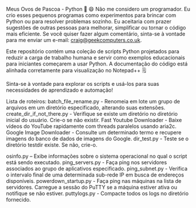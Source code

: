 Meus Ovos de Pascoa -  Python 🐍 😄
Não me considero um programador. Eu crio esses pequenos programas como experimentos para brincar com Python ou para resolver problemas sozinho. Eu aceitaria com prazer sugestões de outras pessoas para melhorar, simplificar ou tornar o código mais eficiente. Se você quiser fazer algum comentário, sinta-se à vontade para me enviar um e-mail: craig@geekcomputers.co.uk.

Este repositório contém uma coleção de scripts Python projetados para reduzir a carga de trabalho humana e servir como exemplos educacionais para iniciantes começarem a usar Python. A documentação do código está alinhada corretamente para visualização no Notepad++ 🗒️

Sinta-se à vontade para explorar os scripts e usá-los para suas necessidades de aprendizado e automação!

Lista de roteiros:
batch_file_rename.py - Renomeia em lote um grupo de arquivos em um diretório especificado, alterando suas extensões.
create_dir_if_not_there.py - Verifique se existe um diretório no diretório inicial do usuário. Crie-o se não existir.
Fast Youtube Downloader - Baixe vídeos do YouTube rapidamente com threads paralelos usando aria2c.
Google Image Downloader - Consulte um determinado termo e recupere imagens do banco de dados de imagens do Google.
dir_test.py - Teste se o diretório testdir existe. Se não, crie-o.

osinfo.py – Exibe informações sobre o sistema operacional no qual o script está sendo executado.
ping_servers.py - Faça ping nos servidores associados ao grupo de aplicativos especificado.
ping_subnet.py - Verifica o intervalo final de uma determinada sub-rede IP em busca de endereços disponíveis.
powerdown_startup.py - Faça ping nas máquinas na lista de servidores. Carregue a sessão do PuTTY se a máquina estiver ativa ou notifique se não estiver.
puttylogs.py - Compacte todos os logs no diretório fornecido.
